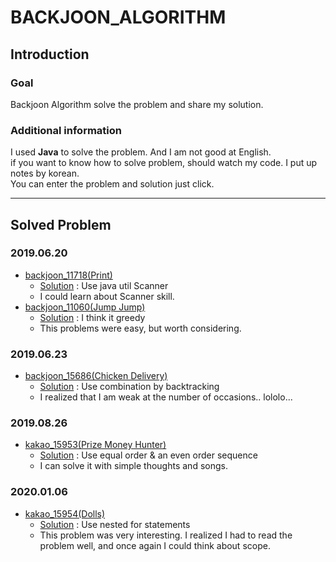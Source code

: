 # BACKJOON_ALGORITHM
## Introduction
### Goal
Backjoon Algorithm solve the problem and share my solution.  
### Additional information
I used **Java** to solve the problem. And I am not good at English.  
if you want to know how to solve problem, should watch my code. I put up notes by korean.  
You can enter the problem and solution just click.  

------------------------------------------------------------------
## Solved Problem
### 2019.06.20  
- [backjoon_11718(Print)](https://www.acmicpc.net/problem/11718)   
  - [Solution](backjoon_11718/src/backjoon_11718/Main.java) : Use java util Scanner  
  - I could learn about Scanner skill.  
- [backjoon_11060(Jump Jump)](https://www.acmicpc.net/problem/11060)  
  - [Solution](backjoon_11060/src/backjoon_11060/Main.java) : I think it greedy  
  - This problems were easy, but worth considering.  

### 2019.06.23  
- [backjoon_15686(Chicken Delivery)](https://www.acmicpc.net/problem/15686)  
  - [Solution](backjoon_15686/src/backjoon_15686/Main.java) : Use combination by backtracking  
  - I realized that I am weak at the number of occasions.. lololo...

### 2019.08.26   
- [kakao_15953(Prize Money Hunter)](https://www.acmicpc.net/problem/15953)  
  - [Solution](kakao_15953/src/kakao_15953/Main.java) : Use equal order & an even order sequence  
  - I can solve it with simple thoughts and songs.  

### 2020.01.06
- [kakao_15954(Dolls)](https://www.acmicpc.net/problem/15984)  
  - [Solution](kakao_15954/src/kakao_15954/Main.java) : Use nested for statements  
  - This problem was very interesting. I realized I had to read the problem well, and once again I could think about scope.  
